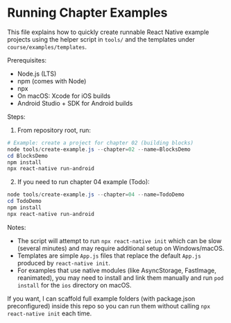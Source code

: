 # Running Chapter Examples

This file explains how to quickly create runnable React Native example projects using the helper script in `tools/` and the templates under `course/examples/templates`.

Prerequisites:
- Node.js (LTS)
- npm (comes with Node)
- npx
- On macOS: Xcode for iOS builds
- Android Studio + SDK for Android builds

Steps:
1. From repository root, run:

```powershell
# Example: create a project for chapter 02 (building blocks)
node tools/create-example.js --chapter=02 --name=BlocksDemo
cd BlocksDemo
npm install
npx react-native run-android
```

2. If you need to run chapter 04 example (Todo):

```powershell
node tools/create-example.js --chapter=04 --name=TodoDemo
cd TodoDemo
npm install
npx react-native run-android
```

Notes:
- The script will attempt to run `npx react-native init` which can be slow (several minutes) and may require additional setup on Windows/macOS.
- Templates are simple `App.js` files that replace the default `App.js` produced by `react-native init`.
- For examples that use native modules (like AsyncStorage, FastImage, reanimated), you may need to install and link them manually and run `pod install` for the `ios` directory on macOS.

If you want, I can scaffold full example folders (with package.json preconfigured) inside this repo so you can run them without calling `npx react-native init` each time.